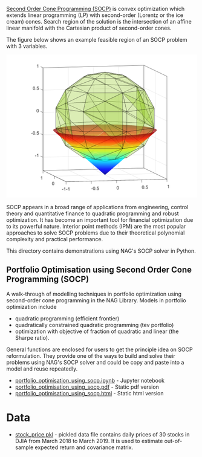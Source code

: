 [Second Order Cone Programming (SOCP)](https://en.wikipedia.org/wiki/Second-order_cone_programming) is convex optimization which extends linear programming (LP) with second-order (Lorentz or the ice cream) cones. Search region of the solution is the intersection of an affine
linear manifold with the Cartesian product of second-order cones. 

The figure below shows an example feasible region of an SOCP problem with 3 variables.

![SOCP Example](./socp_illus.png)

SOCP appears in a broad range of applications from engineering, control theory and quantitative finance to quadratic programming
and robust optimization. It has become an important tool for financial optimization due to its powerful nature. Interior point
methods (IPM) are the most popular approaches to solve SOCP problems due to their theoretical polynomial complexity and practical performance.

This directory contains demonstrations using NAG's SOCP solver in Python.

## Portfolio Optimisation using Second Order Cone Programming (SOCP)

A walk-through of modelling techniques in portfolio optimization using second-order cone programming in the NAG Library. Models in portfolio optimization include

* quadratic programming (efficient frontier)
* quadratically constrained quadratic programming (tev portfolio)
* optimization with objective of fraction of quadratic and linear (the Sharpe ratio).

General functions are enclosed for users to get the principle idea on SOCP reformulation. They provide one of the ways to build and solve their problems using NAG's SOCP solver and could be copy and paste into a model and reuse repeatedly.               

* [portfolio_optimisation_using_socp.ipynb](./portfolio_optimisation_using_socp.ipynb) - Jupyter notebook
* [portfolio_optimisation_using_socp.pdf](./static/portfolio_optimisation_using_socp.pdf) - Static pdf version
* [portfolio_optimisation_using_socp.html](./static/portfolio_optimisation_using_socp.html) - Static html version

# Data

* [stock_price.pkl](./stock_price.pkl) - pickled data file contains daily prices of 30 stocks in DJIA from March 2018 to March 2019. It is used to estimate out-of-sample expected return and covariance matrix.
